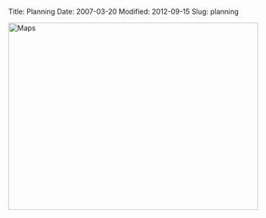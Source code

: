 Title: Planning
Date: 2007-03-20
Modified: 2012-09-15
Slug: planning

<a href="http://www.flickr.com/photos/pigmonkey/1988162711/" title="Photo Sharing"><img src="http://farm3.static.flickr.com/2328/1988162711_da57830cf7.jpg" width="500" height="375" alt="Maps" /></a>
